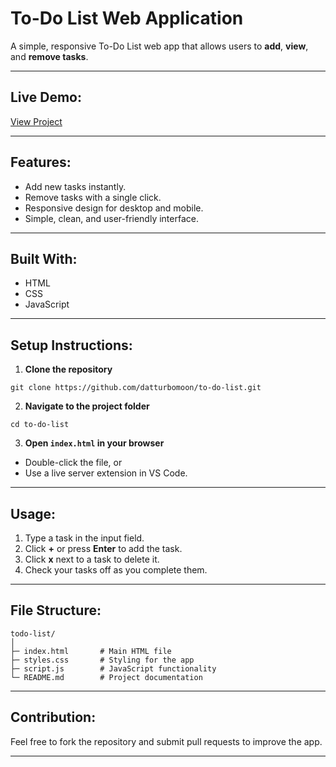 # To-Do List Web Application
A simple, responsive To-Do List web app that allows users to **add**, **view**, and **remove tasks**.

---

## Live Demo:
[View Project](https://datturbomoon.github.io/to-do-list/)

---

## Features:
* Add new tasks instantly.
* Remove tasks with a single click.
* Responsive design for desktop and mobile.
* Simple, clean, and user-friendly interface.

---

## Built With:
* HTML
* CSS
* JavaScript

---

## Setup Instructions:
1. **Clone the repository**

```
git clone https://github.com/datturbomoon/to-do-list.git
```

2. **Navigate to the project folder**

```
cd to-do-list
```

3. **Open `index.html` in your browser**
* Double-click the file, or
* Use a live server extension in VS Code.

---

## Usage:
1. Type a task in the input field.
2. Click **+** or press **Enter** to add the task.
3. Click **x** next to a task to delete it.
4. Check your tasks off as you complete them.

---

## File Structure:
```
todo-list/  
│  
├─ index.html       # Main HTML file  
├─ styles.css       # Styling for the app  
├─ script.js        # JavaScript functionality  
└─ README.md        # Project documentation
```

---

## Contribution:
Feel free to fork the repository and submit pull requests to improve the app.

---
